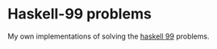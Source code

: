 # Haskell-99 problems
My own implementations of solving the [haskell 99](https://wiki.haskell.org/H-99:_Ninety-Nine_Haskell_Problems) problems.
